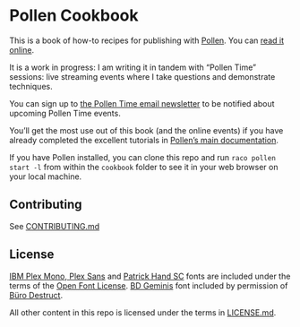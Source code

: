 # Pollen Cookbook

This is a book of how-to recipes for publishing with [Pollen][1]. You can [read it online][6].

It is a work in progress: I am writing it in tandem with “Pollen Time” sessions: live streaming
events where I take questions and demonstrate techniques.

You can sign up to [the Pollen Time email newsletter][2] to be notified about upcoming Pollen Time
events.

You’ll get the most use out of this book (and the online events) if you have already completed the
excellent tutorials in [Pollen’s main documentation][1].

If you have Pollen installed, you can clone this repo and run `raco pollen start -l` from within the
`cookbook` folder to see it in your web browser on your local machine. 

## Contributing

See [CONTRIBUTING.md](CONTRIBUTING.md)

## License

[IBM Plex Mono, Plex Sans][3] and [Patrick Hand SC][4] fonts are included under the terms of the
[Open Font License](http://scripts.sil.org/OFL). [BD Geminis][5] font included by permission of
[Büro Destruct][7].

All other content in this repo is licensed under the terms in [LICENSE.md](LICENSE.md).

[1]: https://docs.racket-lang.org/pollen/
[2]: https://buttondown.email/pollentime
[3]: https://www.ibm.com/plex/
[4]: https://www.fontspace.com/patrick-hand-sc-font-f17484
[5]: https://www.typedifferent.com/font-bd-geminis/
[6]: https://thelocalyarn.com/excursus/pollen-cookbook
[7]: https://burodestruct.net
